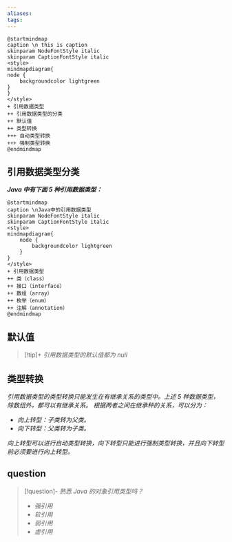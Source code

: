 ```yaml
---
aliases: 
tags:
---
```


```plantuml
@startmindmap
caption \n this is caption
skinparam NodeFontStyle italic
skinparam CaptionFontStyle italic
<style>
mindmapdiagram{
node {
	backgroundcolor lightgreen
}
}
</style>
+ 引用数据类型
++ 引用数据类型的分类
++ 默认值
++ 类型转换
+++ 自动类型转换
+++ 强制类型转换
@endmindmap
```

## 引用数据类型分类

_**Java 中有下面 5 种引用数据类型：**_

```plantuml
@startmindmap
caption \nJava中的引用数据类型
skinparam NodeFontStyle italic
skinparam CaptionFontStyle italic
<style>
mindmapdiagram{
    node {
        backgroundcolor lightgreen
    }
}
</style>
+ 引用数据类型
++ 类（class）
++ 接口（interface）
++ 数组（array）
++ 枚举（enum）
++ 注解（annotation）
@endmindmap
```

## 默认值

> [!tip]+ _引用数据类型的默认值都为 null_

## 类型转换

_引用数据类型的类型转换只能发生在有继承关系的类型中。上述 5 种数据类型，除数组外，都可以有继承关系。_
_根据两者之间在继承种的关系，可以分为：_
+ _向上转型：子类转为父类。_
+ _向下转型：父类转为子类。_

_向上转型可以进行自动类型转换，向下转型只能进行强制类型转换，并且向下转型前必须要进行向上转型。_

## question

> [!question]- _熟悉 Java 的对象引用类型吗？_
> + _强引用_
> + _软引用_
> + _弱引用_
> + _虚引用_
